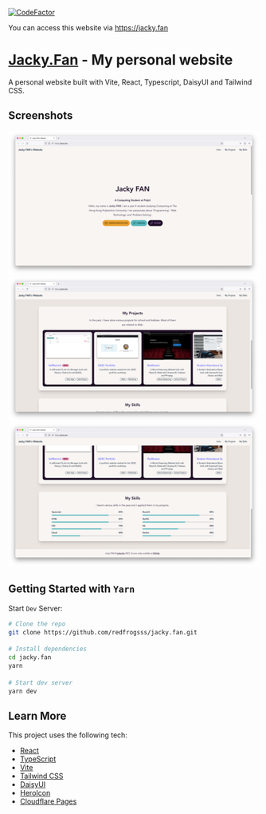 [![CodeFactor](https://www.codefactor.io/repository/github/redfrogsss/jacky.fan/badge)](https://www.codefactor.io/repository/github/redfrogsss/jacky.fan)

You can access this website via https://jacky.fan

# [Jacky.Fan](https://jacky.fan) - My personal website
A personal website built with Vite, React, Typescript, DaisyUI and Tailwind CSS.

## Screenshots
![Screenshot](./readme-img/01.png)
![Screenshot](./readme-img/02.png)
![Screenshot](./readme-img/03.png)

## Getting Started with `Yarn`

Start `Dev` Server:

```bash
# Clone the repo
git clone https://github.com/redfrogsss/jacky.fan.git

# Install dependencies
cd jacky.fan
yarn

# Start dev server
yarn dev
```

## Learn More

This project uses the following tech:

- [React](https://reactjs.org/)
- [TypeScript](https://www.typescriptlang.org/)
- [Vite](https://vitejs.dev/)
- [Tailwind CSS](https://tailwindcss.com/)
- [DaisyUI](https://daisyui.com/)
- [HeroIcon](https://heroicons.com/)
- [Cloudflare Pages](https://pages.cloudflare.com/)